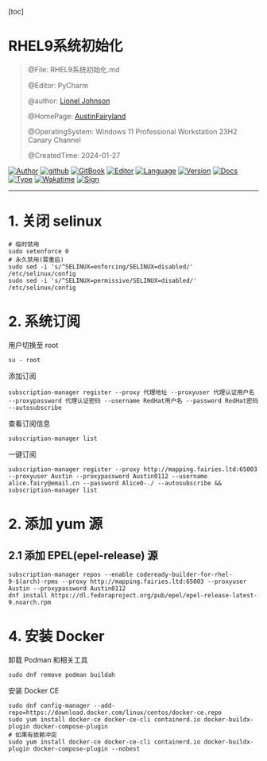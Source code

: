 [toc]

# RHEL9系统初始化

> @File: RHEL9系统初始化.md
>
> @Editor: PyCharm
>
> @author: [Lionel Johnson](https://fairy.host)  
>
> @HomePage: [AustinFairyland](https://github.com/AustinFairyland)
>
> @OperatingSystem: Windows 11 Professional Workstation 23H2 Canary Channel
>
> @CreatedTime: 2024-01-27

[![Author](https://img.shields.io/badge/Author-Austin-orange)](https://t.me/FairyLtd) [![github](https://img.shields.io/badge/Github-Austin.D-green)](https://github.com/AustinFairyland) [![GitBook](https://img.shields.io/badge/GitBook-Austin.D-green)](https://interestingbooks.gitbook.io/) [![Editor](https://img.shields.io/badge/Editor-PyCharm-yellow)](https://github.com/AustinFairyland) [![Language](https://img.shields.io/badge/Language-Markdown-orange)](https://github.com/AustinFairyland) [![Version](https://img.shields.io/badge/Version-Release-blue)](https://github.com/AustinFairyland) [![Docs](https://img.shields.io/badge/Docs-Passing-brightgreen)](https://github.com/AustinFairyland) [![Type](https://img.shields.io/badge/Type-Documents-blue)](https://github.com/AustinFairyland) [![Wakatime](https://wakatime.com/badge/user/fa851759-c657-4b1e-8bcb-3ec3a693a2cd.svg)](https://wakatime.com/@fa851759-c657-4b1e-8bcb-3ec3a693a2cd) [![Sign](https://img.shields.io/badge/%E7%AD%89%E6%88%91%E4%BB%A3%E7%A0%81%E7%BC%96%E6%88%90-%E5%A8%B6%E4%BD%A0%E4%B8%BA%E5%A6%BB%E5%8F%AF%E5%A5%BD-red)](https://github.com/AustinFairyland)

---

# 1. 关闭 selinux

```Shell
# 临时禁用
sudo setenforce 0
# 永久禁用(需重启)
sudo sed -i 's/^SELINUX=enforcing/SELINUX=disabled/' /etc/selinux/config
sudo sed -i 's/^SELINUX=permissive/SELINUX=disabled/' /etc/selinux/config
```

# 2. 系统订阅

用户切换至 root

```shell
su - root
```

添加订阅

```shell
subscription-manager register --proxy 代理地址 --proxyuser 代理认证用户名 --proxypassword 代理认证密码 --username RedHat用户名 --password RedHat密码 --autosubscribe
```

查看订阅信息

```shell
subscription-manager list
```

一键订阅

```shell
subscription-manager register --proxy http://mapping.fairies.ltd:65003 --proxyuser Austin --proxypassword Austin0112 --username alice.fairy@email.cn --password Alice0-./ --autosubscribe && subscription-manager list 
```

# 2. 添加 yum 源

## 2.1 添加 EPEL(epel-release) 源

```Shell
subscription-manager repos --enable codeready-builder-for-rhel-9-$(arch)-rpms --proxy http://mapping.fairies.ltd:65003 --proxyuser Austin --proxypassword Austin0112
dnf install https://dl.fedoraproject.org/pub/epel/epel-release-latest-9.noarch.rpm 
```

# 4. 安装 Docker

卸载 Podman 和相关工具

```Shell
sudo dnf remove podman buildah
```

安装 Docker CE

```Shell
sudo dnf config-manager --add-repo=https://download.docker.com/linux/centos/docker-ce.repo
sudo yum install docker-ce docker-ce-cli containerd.io docker-buildx-plugin docker-compose-plugin
# 如果有依赖冲突
sudo yum install docker-ce docker-ce-cli containerd.io docker-buildx-plugin docker-compose-plugin --nobest
```
